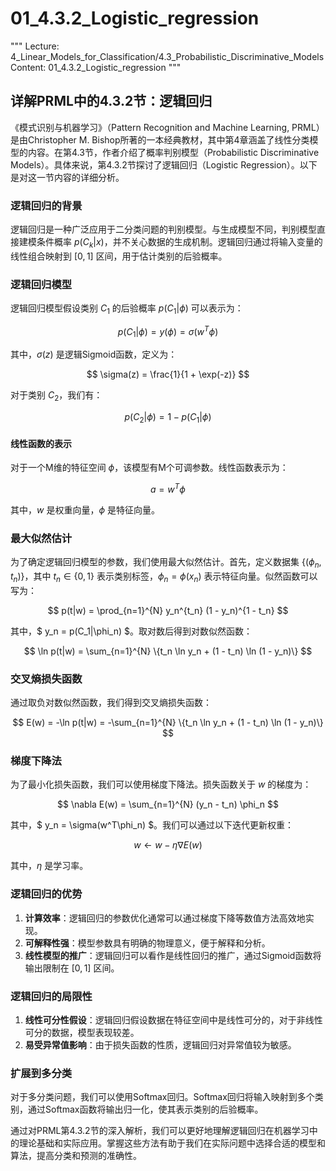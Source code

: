 # 01_4.3.2_Logistic_regression

"""
Lecture: 4_Linear_Models_for_Classification/4.3_Probabilistic_Discriminative_Models
Content: 01_4.3.2_Logistic_regression
"""

## 详解PRML中的4.3.2节：逻辑回归

《模式识别与机器学习》（Pattern Recognition and Machine Learning, PRML）是由Christopher M. Bishop所著的一本经典教材，其中第4章涵盖了线性分类模型的内容。在第4.3节，作者介绍了概率判别模型（Probabilistic Discriminative Models）。具体来说，第4.3.2节探讨了逻辑回归（Logistic Regression）。以下是对这一节内容的详细分析。

### 逻辑回归的背景

逻辑回归是一种广泛应用于二分类问题的判别模型。与生成模型不同，判别模型直接建模条件概率 $p(C_k|x)$，并不关心数据的生成机制。逻辑回归通过将输入变量的线性组合映射到 $[0, 1]$ 区间，用于估计类别的后验概率。

### 逻辑回归模型

逻辑回归模型假设类别 $C_1$ 的后验概率 $p(C_1|\phi)$ 可以表示为：

$$ p(C_1|\phi) = y(\phi) = \sigma(w^T\phi) $$

其中，$\sigma(z)$ 是逻辑Sigmoid函数，定义为：

$$ \sigma(z) = \frac{1}{1 + \exp(-z)} $$

对于类别 $C_2$，我们有：

$$ p(C_2|\phi) = 1 - p(C_1|\phi) $$

#### 线性函数的表示

对于一个M维的特征空间 $\phi$，该模型有M个可调参数。线性函数表示为：

$$ a = w^T\phi $$

其中，$w$ 是权重向量，$\phi$ 是特征向量。

### 最大似然估计

为了确定逻辑回归模型的参数，我们使用最大似然估计。首先，定义数据集 $\{(\phi_n, t_n)\}$，其中 $t_n \in \{0, 1\}$ 表示类别标签，$\phi_n = \phi(x_n)$ 表示特征向量。似然函数可以写为：

$$ p(t|w) = \prod_{n=1}^{N} y_n^{t_n} (1 - y_n)^{1 - t_n} $$

其中，$ y_n = p(C_1|\phi_n) $。取对数后得到对数似然函数：

$$ \ln p(t|w) = \sum_{n=1}^{N} \{t_n \ln y_n + (1 - t_n) \ln (1 - y_n)\} $$

### 交叉熵损失函数

通过取负对数似然函数，我们得到交叉熵损失函数：

$$ E(w) = -\ln p(t|w) = -\sum_{n=1}^{N} \{t_n \ln y_n + (1 - t_n) \ln (1 - y_n)\} $$

### 梯度下降法

为了最小化损失函数，我们可以使用梯度下降法。损失函数关于 $w$ 的梯度为：

$$ \nabla E(w) = \sum_{n=1}^{N} (y_n - t_n) \phi_n $$

其中，$ y_n = \sigma(w^T\phi_n) $。我们可以通过以下迭代更新权重：

$$ w \leftarrow w - \eta \nabla E(w) $$

其中，$\eta$ 是学习率。

### 逻辑回归的优势

1. **计算效率**：逻辑回归的参数优化通常可以通过梯度下降等数值方法高效地实现。
2. **可解释性强**：模型参数具有明确的物理意义，便于解释和分析。
3. **线性模型的推广**：逻辑回归可以看作是线性回归的推广，通过Sigmoid函数将输出限制在 $[0, 1]$ 区间。

### 逻辑回归的局限性

1. **线性可分性假设**：逻辑回归假设数据在特征空间中是线性可分的，对于非线性可分的数据，模型表现较差。
2. **易受异常值影响**：由于损失函数的性质，逻辑回归对异常值较为敏感。

### 扩展到多分类

对于多分类问题，我们可以使用Softmax回归。Softmax回归将输入映射到多个类别，通过Softmax函数将输出归一化，使其表示类别的后验概率。

通过对PRML第4.3.2节的深入解析，我们可以更好地理解逻辑回归在机器学习中的理论基础和实际应用。掌握这些方法有助于我们在实际问题中选择合适的模型和算法，提高分类和预测的准确性。